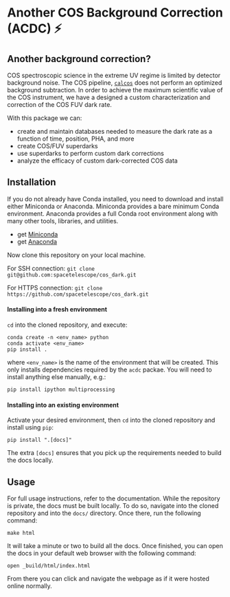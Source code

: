 # Another COS Background Correction (ACDC) ⚡

## Another background correction?
COS spectroscopic science in the extreme UV regime is limited by detector 
background noise. The COS pipeline, [`calcos`](https://github.com/spacetelescope/calcos) 
does not perform an optimized 
background subtraction. In order to achieve the maximum scientific value of
the COS instrument, we have a designed a custom characterization and correction
of the COS FUV dark rate.

With this package we can: 
* create and maintain databases needed to measure the dark rate as a function of time, position, PHA, and more
* create COS/FUV superdarks
* use superdarks to perform custom dark corrections
* analyze the efficacy of custom dark-corrected COS data

## Installation
If you do not already have Conda installed, you need to download and install
either Miniconda or Anaconda. Miniconda provides a bare minimum Conda
environment. Anaconda provides a full Conda root environment along with
many other tools, libraries, and utilities.
* get [Miniconda](https://docs.conda.io/en/latest/miniconda.html)
* get [Anaconda](https://www.anaconda.com/products/individual)

Now clone this repository on your local machine. 

For SSH connection: `git clone git@github.com:spacetelescope/cos_dark.git`

For HTTPS connection: `git clone https://github.com/spacetelescope/cos_dark.git`

#### Installing into a fresh environment
`cd` into the cloned repository, and execute:

```
conda create -n <env_name> python
conda activate <env_name>
pip install .
```

where `<env_name>` is the name of the environment that will be created.
This only installs dependencies required by the `acdc` packae. You will
need to install anything else manually, e.g.:

```
pip install ipython multiprocessing
```

#### Installing into an existing environment
Activate your desired environment, then `cd` into the cloned repository and install using `pip`:

```
pip install ".[docs]"
```

The extra `[docs]` ensures that you pick up the requirements needed to build the docs locally.

## Usage

For full usage instructions, refer to the documentation. While the repository is private,
the docs must be built locally. To do so, navigate into the cloned repository and into
the `docs/` directory. Once there, run the following command:

```
make html
```

It will take a minute or two to build all the docs. Once finished, you can open the 
docs in your default web browser with the following command:

```
open _build/html/index.html 
```

From there you can click and navigate the webpage as if it were hosted online normally.
